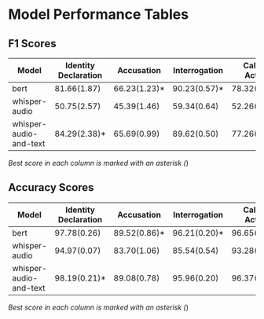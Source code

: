 # Model Performance Tables

## F1 Scores
| Model                  | Identity Declaration |  Accusation  | Interrogation | Call for Action |   Defense    |   Evidence   |    Average    |
|------------------------|----------------------|--------------|---------------|-----------------|--------------|--------------|---------------|
| bert                   |     81.66(1.87)      | 66.23(1.23)* |  90.23(0.57)* |   78.32(0.73)*  | 43.11(0.74)  | 56.79(1.27)  |  69.39(17.46) |
| whisper-audio          |     50.75(2.57)      | 45.39(1.46)  |  59.34(0.64)  |   52.26(1.60)   | 36.17(2.04)  | 39.10(0.70)  |  47.17(8.67)  |
| whisper-audio-and-text |     84.29(2.38)*     | 65.69(0.99)  |  89.62(0.50)  |   77.26(1.30)   | 46.67(2.22)* | 57.70(0.25)* | 70.20(16.47)* |
*Best score in each column is marked with an asterisk (*)

## Accuracy Scores
| Model                  | Identity Declaration |  Accusation  | Interrogation | Call for Action |   Defense    |   Evidence   |   Average    |
|------------------------|----------------------|--------------|---------------|-----------------|--------------|--------------|--------------|
| bert                   |     97.78(0.26)      | 89.52(0.86)* |  96.21(0.20)* |   96.65(0.17)*  | 82.01(0.07)  | 92.19(0.34)  | 92.39(5.96)* |
| whisper-audio          |     94.97(0.07)      | 83.70(1.06)  |  85.54(0.54)  |   93.28(0.36)   | 80.85(2.78)  | 89.67(0.45)  | 88.00(5.57)  |
| whisper-audio-and-text |     98.19(0.21)*     | 89.08(0.78)  |  95.96(0.20)  |   96.37(0.08)   | 82.15(5.16)* | 92.57(0.29)* | 92.39(5.97)  |
*Best score in each column is marked with an asterisk (*)